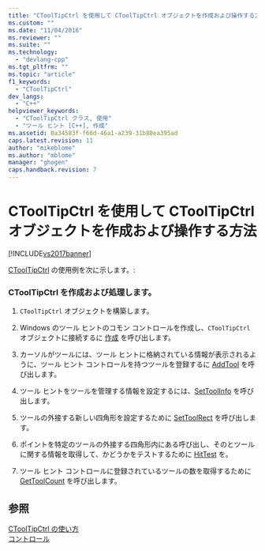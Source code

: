 ```yaml
---
title: "CToolTipCtrl を使用して CToolTipCtrl オブジェクトを作成および操作する方法 | Microsoft Docs"
ms.custom: ""
ms.date: "11/04/2016"
ms.reviewer: ""
ms.suite: ""
ms.technology: 
  - "devlang-cpp"
ms.tgt_pltfrm: ""
ms.topic: "article"
f1_keywords: 
  - "CToolTipCtrl"
dev_langs: 
  - "C++"
helpviewer_keywords: 
  - "CToolTipCtrl クラス, 使用"
  - "ツール ヒント [C++], 作成"
ms.assetid: 0a34583f-f66d-46a1-a239-31b80ea395ad
caps.latest.revision: 11
author: "mikeblome"
ms.author: "mblome"
manager: "ghogen"
caps.handback.revision: 7
---
```

# CToolTipCtrl を使用して CToolTipCtrl オブジェクトを作成および操作する方法
[!INCLUDE[vs2017banner](../assembler/inline/includes/vs2017banner.md)]

[CToolTipCtrl](../Topic/CToolTipCtrl%20Class.md) の使用例を次に示します。:  
  
### CToolTipCtrl を作成および処理します。  
  
1.  `CToolTipCtrl` オブジェクトを構築します。  
  
2.  Windows のツール ヒントのコモン コントロールを作成し、`CToolTipCtrl` オブジェクトに接続するに [作成](../Topic/CToolTipCtrl::Create.md) を呼び出します。  
  
3.  カーソルがツールには、ツール ヒントに格納されている情報が表示されるように、ツール ヒント コントロールを持つツールを登録するに [AddTool](../Topic/CToolTipCtrl::AddTool.md) を呼び出します。  
  
4.  ツール ヒントをツールを管理する情報を設定するには、[SetToolInfo](../Topic/CToolTipCtrl::SetToolInfo.md) を呼び出します。  
  
5.  ツールの外接する新しい四角形を設定するために [SetToolRect](../Topic/CToolTipCtrl::SetToolRect.md) を呼び出します。  
  
6.  ポイントを特定のツールの外接する四角形内にある呼び出し、そのとツールに関する情報を取得して、かどうかをテストするために [HitTest](../Topic/CToolTipCtrl::HitTest.md) を。  
  
7.  ツール ヒント コントロールに登録されているツールの数を取得するために [GetToolCount](../Topic/CToolTipCtrl::GetToolCount.md) を呼び出します。  
  
## 参照  
 [CToolTipCtrl の使い方](../mfc/using-ctooltipctrl.md)   
 [コントロール](../mfc/controls-mfc.md)